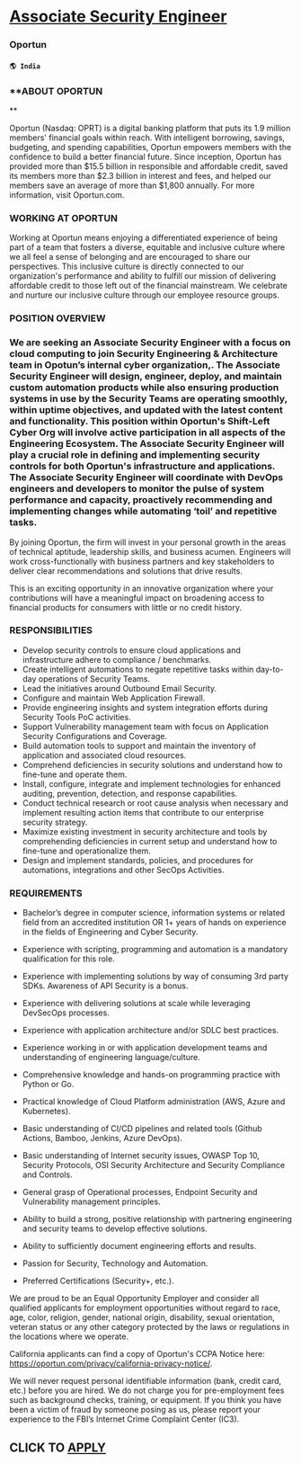 # [Associate Security Engineer](https://www.remotewlb.com/apply/associate-security-engineer-83365)  
### Oportun  
#### `🌎 India`  

### **ABOUT OPORTUN  
  
**

Oportun (Nasdaq: OPRT) is a digital banking platform that puts its 1.9 million members' financial goals within reach. With intelligent borrowing, savings, budgeting, and spending capabilities, Oportun empowers members with the confidence to build a better financial future. Since inception, Oportun has provided more than $15.5 billion in responsible and affordable credit, saved its members more than $2.3 billion in interest and fees, and helped our members save an average of more than $1,800 annually. For more information, visit Oportun.com.

###  **WORKING AT OPORTUN**

Working at Oportun means enjoying a differentiated experience of being part of a team that fosters a diverse, equitable and inclusive culture where we all feel a sense of belonging and are encouraged to share our perspectives. This inclusive culture is directly connected to our organization's performance and ability to fulfill our mission of delivering affordable credit to those left out of the financial mainstream. We celebrate and nurture our inclusive culture through our employee resource groups.

### POSITION OVERVIEW

### We are seeking an Associate Security Engineer with a focus on cloud computing to join Security Engineering & Architecture team in Opotun’s internal cyber organization,. The Associate Security Engineer will design, engineer, deploy, and maintain custom automation products while also ensuring production systems in use by the Security Teams are operating smoothly, within uptime objectives, and updated with the latest content and functionality. This position within Oportun's Shift-Left Cyber Org will involve active participation in all aspects of the Engineering Ecosystem. The Associate Security Engineer will play a crucial role in defining and implementing security controls for both Oportun's infrastructure and applications. The Associate Security Engineer will coordinate with DevOps engineers and developers to monitor the pulse of system performance and capacity, proactively recommending and implementing changes while automating ‘toil’ and repetitive tasks.  

By joining Oportun, the firm will invest in your personal growth in the areas of technical aptitude, leadership skills, and business acumen. Engineers will work cross-functionally with business partners and key stakeholders to deliver clear recommendations and solutions that drive results.

This is an exciting opportunity in an innovative organization where your contributions will have a meaningful impact on broadening access to financial products for consumers with little or no credit history.

### RESPONSIBILITIES

  * Develop security controls to ensure cloud applications and infrastructure adhere to compliance / benchmarks.
  * Create intelligent automations to negate repetitive tasks within day-to-day operations of Security Teams.
  * Lead the initiatives around Outbound Email Security.
  * Configure and maintain Web Application Firewall.
  * Provide engineering insights and system integration efforts during Security Tools PoC activities.
  * Support Vulnerability management team with focus on Application Security Configurations and Coverage.
  * Build automation tools to support and maintain the inventory of application and associated cloud resources.
  * Comprehend deficiencies in security solutions and understand how to fine-tune and operate them.
  * Install, configure, integrate and implement technologies for enhanced auditing, prevention, detection, and response capabilities.
  * Conduct technical research or root cause analysis when necessary and implement resulting action items that contribute to our enterprise security strategy.
  * Maximize existing investment in security architecture and tools by comprehending deficiencies in current setup and understand how to fine-tune and operationalize them.
  * Design and implement standards, policies, and procedures for automations, integrations and other SecOps Activities.

### REQUIREMENTS

  * Bachelor’s degree in computer science, information systems or related field from an accredited institution OR 1+ years of hands on experience in the fields of Engineering and Cyber Security.

  * Experience with scripting, programming and automation is a mandatory qualification for this role.
  * Experience with implementing solutions by way of consuming 3rd party SDKs. Awareness of API Security is a bonus.
  * Experience with delivering solutions at scale while leveraging DevSecOps processes.
  * Experience with application architecture and/or SDLC best practices.
  * Experience working in or with application development teams and understanding of engineering language/culture.

  * Comprehensive knowledge and hands-on programming practice with Python or Go.
  * Practical knowledge of Cloud Platform administration (AWS, Azure and Kubernetes).
  * Basic understanding of CI/CD pipelines and related tools (Github Actions, Bamboo, Jenkins, Azure DevOps).
  * Basic understanding of Internet security issues, OWASP Top 10, Security Protocols, OSI Security Architecture and Security Compliance and Controls.
  * General grasp of Operational processes, Endpoint Security and Vulnerability management principles.
  * Ability to build a strong, positive relationship with partnering engineering and security teams to develop effective solutions.
  * Ability to sufficiently document engineering efforts and results.
  * Passion for Security, Technology and Automation.
  * Preferred Certifications (Security+, etc.).

We are proud to be an Equal Opportunity Employer and consider all qualified applicants for employment opportunities without regard to race, age, color, religion, gender, national origin, disability, sexual orientation, veteran status or any other category protected by the laws or regulations in the locations where we operate.

California applicants can find a copy of Oportun's CCPA Notice here: https://oportun.com/privacy/california-privacy-notice/.

We will never request personal identifiable information (bank, credit card, etc.) before you are hired. We do not charge you for pre-employment fees such as background checks, training, or equipment. If you think you have been a victim of fraud by someone posing as us, please report your experience to the FBI’s Internet Crime Complaint Center (IC3).

  
## CLICK TO [APPLY](https://www.remotewlb.com/apply/associate-security-engineer-83365)

